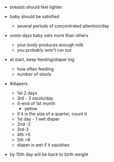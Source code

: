 - breasts should feel lighter
- baby should be satisfied
	- several periods of concentrated attention/day
- some days baby eats more than others
	- your body produces enough milk
	- you probably won't run out
- at start, keep feeding/diaper log
	- how often feeding
	- number of stools
- #diapers
	- 1st 2 days
	- 3rd - 3 stools/day
	- 4-end of 1st month
		- yellow
	- if it is the size of a quarter, count it
	- 1st day - 1 wet diaper
	- 2nd -2 
	- 3rd-3
	- 4th >5
	- 5th >6
	- diaper is wet if it squishes
 
- by 10th day will be back to birth weight